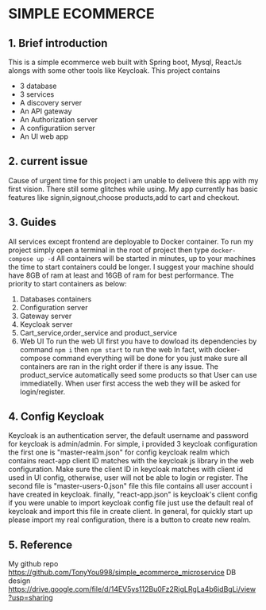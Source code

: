 # SIMPLE ECOMMERCE
## 1. Brief introduction
This is a simple ecommerce web built with Spring boot, Mysql, ReactJs alongs with some other tools like Keycloak.
This project contains
+ 3 database
+ 3 services 
+ A discovery server
+ An API gateway
+ An Authorization server
+ A configuratiion server
+ An UI web app
## 2. current issue
Cause of urgent time for this project i am unable to delivere this app with my first vision. There still some glitches while using. My app currently has basic features like signin,signout,choose products,add to cart and checkout.
## 3. Guides
All services except frontend are deployable to Docker container.
To run my project simply open a terminal in the root of project then type
```docker-compose up -d```
All containers will be started in minutes, up to your machines the time to start containers could be longer. 
I suggest your machine should have 8GB of ram at least and 16GB of ram for best performance.
The priority to start containers as below:
1. Databases containers
2. Configuration server
3. Gateway server
4. Keycloak server
5. Cart_service,order_service and product_service
6. Web UI
To run the web UI first you have to dowload its dependencies by command
```npm i```
then
```npm start```
to run the web
In fact, with docker-compose command everything will be done for you just make sure all containers are ran in the right order if there is any issue.
The product_service automatically seed some products so that User can use immediatelly.
When user first access the web they will be asked for login/register.

## 4. Config Keycloak
Keycloak is an authentication server, the default username and password for keycloak is admin/admin. 
For simple, i provided 3 keycloak configuration the first one is "master-realm.json" for config keycloak realm which contains react-app client ID matches with the keycloak js library in the web configuration. Make sure the client ID in keycloak matches with client id used in UI config, otherwise, user will not be able to login or register.
The second file is "master-users-0.json" file this file contains all user account i have created in keycloak.
finally, "react-app.json" is keycloak's client config if you were unable to import keycloak config file just use the default real of keycloak and import this file in create client.
In general, for quickly start up please import my real configuration, there is a button to create new realm.
## 5. Reference
My github repo https://github.com/TonyYou998/simple_ecommerce_microservice
DB design https://drive.google.com/file/d/14EV5ys112Bu0Fz2RigLRgLa4b6idBgLi/view?usp=sharing